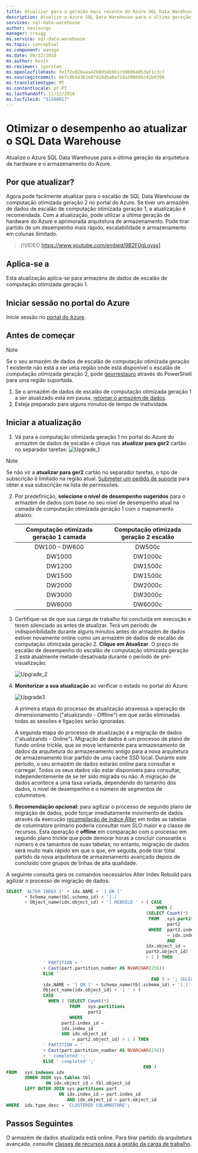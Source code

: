 ```yaml
---
title: Atualizar para a geração mais recente do Azure SQL Data Warehouse | Documentos da Microsoft
description: Atualize o Azure SQL Data Warehouse para a última geração da arquitetura de hardware e o armazenamento do Azure.
services: sql-data-warehouse
author: kevinvngo
manager: craigg
ms.service: sql-data-warehouse
ms.topic: conceptual
ms.component: manage
ms.date: 08/22/2018
ms.author: kevin
ms.reviewer: igorstan
ms.openlocfilehash: fe1f2e026aaa4260d34b9b1cb96064053af1c3c7
ms.sourcegitcommit: 6b7c8b44361e87d18dba8af2da306666c41b9396
ms.translationtype: MT
ms.contentlocale: pt-PT
ms.lasthandoff: 11/12/2018
ms.locfileid: "51568017"
---
```

# <a name="optimize-performance-by-upgrading-sql-data-warehouse"></a>Otimizar o desempenho ao atualizar o SQL Data Warehouse
Atualize o Azure SQL Data Warehouse para a última geração da arquitetura de hardware e o armazenamento do Azure.

## <a name="why-upgrade"></a>Por que atualizar?
Agora pode facilmente atualizar para o escalão de SQL Data Warehouse de computação otimizada geração 2 no portal do Azure. Se tiver um armazém de dados de escalão de computação otimizada geração 1, a atualização é recomendada. Com a atualização, pode utilizar a última geração de hardware do Azure e aprimorada arquitetura de armazenamento. Pode tirar partido de um desempenho mais rápido, escalabilidade e armazenamento em colunas ilimitado. 

> [!VIDEO https://www.youtube.com/embed/9B2F0gLoyss]

## <a name="applies-to"></a>Aplica-se a
Esta atualização aplica-se para armazéns de dados de escalão de computação otimizada geração 1.

## <a name="sign-in-to-the-azure-portal"></a>Iniciar sessão no portal do Azure

Inicie sessão no [portal do Azure](https://portal.azure.com/).

## <a name="before-you-begin"></a>Antes de começar
> [!NOTE]
> Se o seu armazém de dados de escalão de computação otimizada geração 1 existente não está a ser uma região onde está disponível o escalão de computação otimizada geração 2, pode [georrestauro](https://docs.microsoft.com/azure/sql-data-warehouse/sql-data-warehouse-restore-database-powershell#restore-from-an-azure-geographical-region) através do PowerShell para uma região suportada.
> 
>

1. Se o armazém de dados de escalão de computação otimizada geração 1 a ser atualizado está em pausa, [retomar o armazém de dados](pause-and-resume-compute-portal.md).
2. Esteja preparado para alguns minutos de tempo de inatividade. 



## <a name="start-the-upgrade"></a>Iniciar a atualização

1. Vá para a computação otimizada geração 1 no portal do Azure do armazém de dados de escalão e clique nas **atualizar para ger2** cartão no separador tarefas: ![Upgrade_1](./media/sql-data-warehouse-upgrade-to-latest-generation/Upgrade_to_Gen2_1.png)
    
> [!NOTE]
> Se não vir a **atualizar para ger2** cartão no separador tarefas, o tipo de subscrição é limitado na região atual. [Submeter um pedido de suporte](https://docs.microsoft.com/azure/sql-data-warehouse/sql-data-warehouse-get-started-create-support-ticket) para obter a sua subscrição na lista de permissões.

2. Por predefinição, **selecione o nível de desempenho sugeridos** para o armazém de dados com base no seu nível de desempenho atual na camada de computação otimizada geração 1 com o mapeamento abaixo:
    
   | Computação otimizada geração 1 camada | Computação otimizada geração 2 escalão |
   | :----------------------: | :-------------------: |
   |      DW100 – DW600       |        DW500c         |
   |          DW1000          |        DW1000c        |
   |          DW1200          |        DW1500c        |
   |          DW1500          |        DW1500c        |
   |          DW2000          |        DW2000c        |
   |          DW3000          |        DW3000c        |
   |          DW6000          |        DW6000c        |

3. Certifique-se de que sua carga de trabalho foi concluída em execução e terem silenciado as antes de atualizar. Terá um período de indisponibilidade durante alguns minutos antes do armazém de dados estiver novamente online como um armazém de dados de escalão de computação otimizada geração 2. **Clique em Atualizar**. O preço do escalão de desempenho do escalão de computação otimizada geração 2 está atualmente metade-desativada durante o período de pré-visualização:
    
   ![Upgrade_2](./media/sql-data-warehouse-upgrade-to-latest-generation/Upgrade_to_Gen2_2.png)

4. **Monitorizar a sua atualização** ao verificar o estado no portal do Azure:

   ![Upgrade3](./media/sql-data-warehouse-upgrade-to-latest-generation/Upgrade_to_Gen2_3.png)
   
   A primeira etapa do processo de atualização atravessa a operação de dimensionamento ("atualizando - Offline") em que serão eliminadas todas as sessões e ligações serão ignoradas. 
   
   A segunda etapa do processo de atualização é a migração de dados ("atualizando - Online"). Migração de dados é um processo de plano de fundo online trickle, que se move lentamente para armazenamento de dados da arquitetura do armazenamento antigo para a nova arquitetura de armazenamento tirar partido de uma cache SSD local. Durante este período, o seu armazém de dados estarão online para consultar e carregar. Todos os seus dados vão estar disponíveis para consultar, independentemente de se ter sido migrada ou não. A migração de dados acontece a uma taxa variada, dependendo do tamanho dos dados, o nível de desempenho e o número de segmentos de columnstore. 

5. **Recomendação opcional:** para agilizar o processo de segundo plano de migração de dados, pode forçar imediatamente movimento de dados através da execução [recompilação de índice Alter](https://docs.microsoft.com/azure/sql-data-warehouse/sql-data-warehouse-tables-index) em todas as tabelas de columnstore primário poderia consultar num SLO maior e a classe de recursos. Esta operação é **offline** em comparação com o processo em segundo plano trickle que pode demorar horas a concluir consoante o número e os tamanhos de suas tabelas; no entanto, migração de dados será muito mais rápido em que o que, em seguida, pode tirar total partido da nova arquitetura de armazenamento avançado depois de concluído com grupos de linhas de alta qualidade. 

A seguinte consulta gera os comandos necessários Alter Index Rebuild para agilizar o processo de migração de dados:

```sql
SELECT 'ALTER INDEX [' + idx.NAME + '] ON [' 
       + Schema_name(tbl.schema_id) + '].[' 
       + Object_name(idx.object_id) + '] REBUILD ' + ( CASE 
                                                         WHEN ( 
                                                     (SELECT Count(*) 
                                                      FROM   sys.partitions 
                                                             part2 
                                                      WHERE  part2.index_id 
                                                             = idx.index_id 
                                                             AND 
                                                     idx.object_id = 
                                                     part2.object_id) 
                                                     > 1 ) THEN 
              ' PARTITION = ' 
              + Cast(part.partition_number AS NVARCHAR(256)) 
              ELSE '' 
                                                       END ) + '; SELECT ''[' + 
              idx.NAME + '] ON [' + Schema_name(tbl.schema_id) + '].[' + 
              Object_name(idx.object_id) + '] ' + ( 
              CASE 
                WHEN ( (SELECT Count(*) 
                        FROM   sys.partitions 
                               part2 
                        WHERE 
                     part2.index_id = 
                     idx.index_id 
                     AND idx.object_id 
                         = part2.object_id) > 1 ) THEN 
              ' PARTITION = ' 
              + Cast(part.partition_number AS NVARCHAR(256)) 
              + ' completed'';' 
              ELSE ' completed'';' 
                                                    END ) 
FROM   sys.indexes idx 
       INNER JOIN sys.tables tbl 
               ON idx.object_id = tbl.object_id 
       LEFT OUTER JOIN sys.partitions part 
                    ON idx.index_id = part.index_id 
                       AND idx.object_id = part.object_id 
WHERE  idx.type_desc = 'CLUSTERED COLUMNSTORE'; 
```



## <a name="next-steps"></a>Passos Seguintes
O armazém de dados atualizada está online. Para tirar partido da arquitetura avançada, consulte [classes de recursos para a gestão da carga de trabalho](resource-classes-for-workload-management.md).
 
